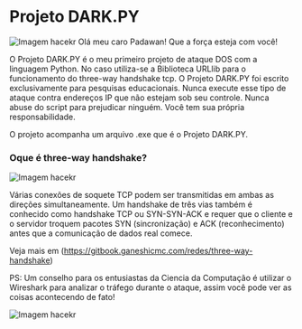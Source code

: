 # Projeto DARK.PY
  ![Imagem hacekr](https://i.ytimg.com/vi/0frkeDJ_1Og/maxresdefault.jpg)
Olá meu caro Padawan! Que a força esteja com você!

O Projeto DARK.PY é o meu primeiro projeto de ataque DOS com a linguagem Python. No caso utiliza-se a Biblioteca URLlib para o funcionamento do three-way handshake tcp. O Projeto DARK.PY foi escrito exclusivamente para pesquisas educacionais. Nunca execute esse tipo de ataque contra endereços IP que não estejam sob seu controle. Nunca abuse do script para prejudicar ninguém. Você tem sua própria responsabilidade.

O projeto acompanha um arquivo .exe que é o Projeto DARK.PY.

<h3>Oque é three-way handshake?</h3>


 ![Imagem hacekr](https://www.techopedia.com/wp-content/uploads/2023/03/ad900dc1-ad94-4c7b-a3f8-154ad27c35f1.png)




Várias conexões de soquete TCP podem ser transmitidas em ambas as direções simultaneamente. Um handshake de três vias também é conhecido como handshake TCP ou SYN-SYN-ACK e requer que o cliente e o servidor troquem pacotes SYN (sincronização) e ACK (reconhecimento) antes que a comunicação de dados real comece. 

Veja mais em (https://gitbook.ganeshicmc.com/redes/three-way-handshake)


PS: Um conselho para os entusiastas da Ciencia da Computação é utilizar o Wireshark para analizar o tráfego durante o ataque, assim você pode ver as coisas acontecendo de fato!

 ![Imagem hacekr](https://encrypted-tbn0.gstatic.com/images?q=tbn:ANd9GcQ8si_HSiXmPwm0U9UYk5p_4H8qH5RuGtst4w&usqp=CAU)



